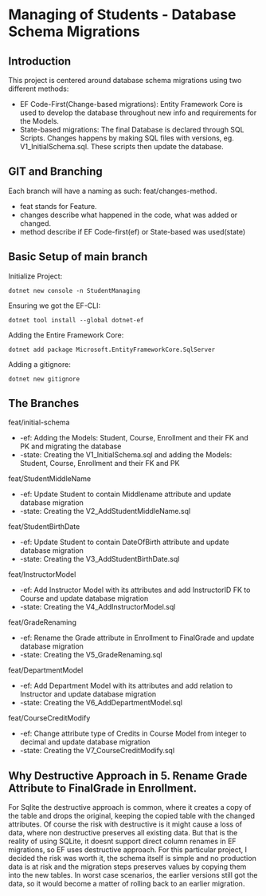 # Managing of Students - Database Schema Migrations

## Introduction

This project is centered around database schema migrations using two different methods:
* EF Code-First(Change-based migrations): Entity Framework Core is used to develop the database throughout new info and requirements for the Models.
* State-based migrations: The final Database is declared through SQL Scripts. Changes happens by making SQL files with versions, eg. V1_InitialSchema.sql. These scripts then update the database.

## GIT and Branching
Each branch will have a naming as such: feat/changes-method.
* feat stands for Feature.
* changes describe what happened in the code, what was added or changed.
* method describe if EF Code-first(ef) or State-based was used(state)

## Basic Setup of main branch
Initialize Project:
```
dotnet new console -n StudentManaging
```
Ensuring we got the EF-CLI:
```
dotnet tool install --global dotnet-ef
```
Adding the Entire Framework Core:
```
dotnet add package Microsoft.EntityFrameworkCore.SqlServer
```
Adding a gitignore:
```
dotnet new gitignore
```


## The Branches
feat/initial-schema
* -ef: Adding the Models: Student, Course, Enrollment and their FK and PK and migrating the database
* -state: Creating the V1_InitialSchema.sql and adding the Models: Student, Course, Enrollment and their FK and PK

feat/StudentMiddleName
* -ef: Update Student to contain Middlename attribute and update database migration
* -state: Creating the V2_AddStudentMiddleName.sql

feat/StudentBirthDate
* -ef: Update Student to contain DateOfBirth attribute and update database migration
* -state: Creating the V3_AddStudentBirthDate.sql

feat/InstructorModel
* -ef: Add Instructor Model with its attributes and add InstructorID FK to Course and update database migration
* -state: Creating the V4_AddInstructorModel.sql

feat/GradeRenaming
* -ef: Rename the Grade attribute in Enrollment to FinalGrade and update database migration
* -state: Creating the V5_GradeRenaming.sql

feat/DepartmentModel
* -ef: Add Department Model with its attributes and add relation to Instructor and update database migration
* -state: Creating the V6_AddDepartmentModel.sql

feat/CourseCreditModify
* -ef: Change attribute type of Credits in Course Model from integer to decimal and update database migration
* -state: Creating the V7_CourseCreditModify.sql

## Why Destructive Approach in 5. Rename Grade Attribute to FinalGrade in Enrollment.
For Sqlite the destructive approach is common, where it creates a copy of the table and drops the original, keeping the copied table with the changed attributes.
Of course the risk with destructive is it might cause a loss of data, where non destructive preserves all existing data.
But that is the reality of using SQLite, it doesnt support direct column renames in EF migrations, so EF uses destructive approach. 
For this particular project, I decided the risk was worth it, the schema itself is simple and no production data is at risk and the migration steps preserves values by copying them into the new tables.
In worst case scenarios, the earlier versions still got the data, so it would become a matter of rolling back to an earlier migration.